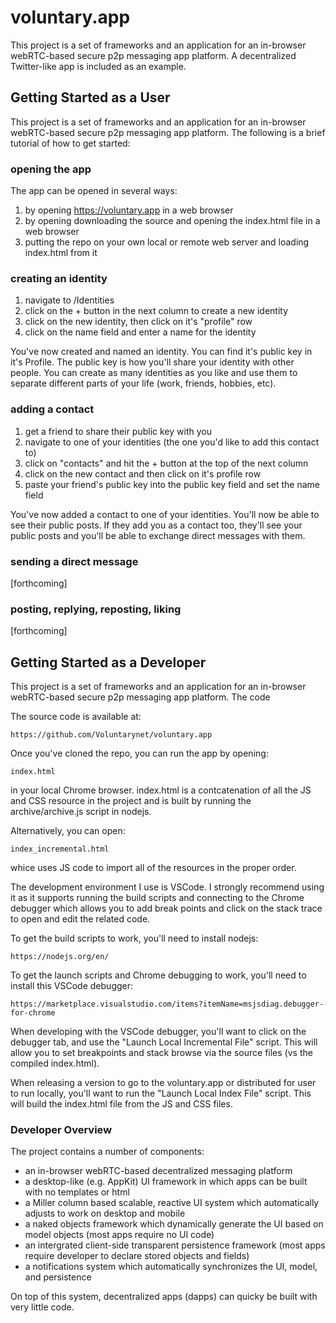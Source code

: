 # voluntary.app

This project is a set of frameworks and an application for an in-browser webRTC-based secure p2p messaging app platform. 
A decentralized Twitter-like app is included as an example.


## Getting Started as a User

This project is a set of frameworks and an application for an in-browser webRTC-based secure p2p messaging app platform. 
The following is a brief tutorial of how to get started:

### opening the app

The app can be opened in several ways:

1. by opening https://voluntary.app in a web browser
2. by opening downloading the source and opening the index.html file in a web browser
3. putting the repo on your own local or remote web server and loading index.html from it

### creating an identity

1. navigate to /Identities
2. click on the + button in the next column to create a new identity
3. click on the new identity, then click on it's "profile" row
4. click on the name field and enter a name for the identity

You've now created and named an identity. 
You can find it's public key in it's Profile. 
The public key is how you'll share your identity with other people.
You can create as many identities as you like and use them to separate different parts of your life (work, friends, hobbies, etc).

### adding a contact

1. get a friend to share their public key with you 
2. navigate to one of your identities (the one you'd like to add this contact to) 
3. click on "contacts" and hit the + button at the top of the next column 
4. click on the new contact and then click on it's profile row
5. paste your friend's public key into the public key field and set the name field

You've now added a contact to one of your identities. 
You'll now be able to see their public posts.
If they add you as a contact too, they'll see your public posts and you'll be able to exchange direct messages with them.

### sending a direct message

[forthcoming]


### posting, replying, reposting, liking

[forthcoming]





## Getting Started as a Developer

This project is a set of frameworks and an application for an in-browser webRTC-based secure p2p messaging app platform. The code 

The source code is available at:

    https://github.com/Voluntarynet/voluntary.app

Once you've cloned the repo, you can run the app by opening:

    index.html

in your local Chrome browser. index.html is a contcatenation of all the JS and CSS resource in the project and is 
built by running the archive/archive.js script in nodejs. 
    
Alternatively, you can open:

    index_incremental.html

whice uses JS code to import all of the resources in the proper order.

The development environment I use is VSCode. I strongly recommend using it as it 
supports running the build scripts and connecting to the Chrome debugger which allows
you to add break points and click on the stack trace to open and edit the related code.

To get the build scripts to work, you'll need to install nodejs:

    https://nodejs.org/en/

To get the launch scripts and Chrome debugging to work, you'll need to install this VSCode debugger: 

    https://marketplace.visualstudio.com/items?itemName=msjsdiag.debugger-for-chrome
    
When developing with the VSCode debugger, you'll want to click on the debugger tab, and use the "Launch Local Incremental File" script. 
This will allow you to set breakpoints and stack browse via the source files (vs the compiled index.html).

When releasing a version to go to the voluntary.app or distributed for user to run locally, 
you'll want to run the  "Launch Local Index File" script. This will build the index.html file from the JS and CSS files.


### Developer Overview

The project contains a number of components:

- an in-browser webRTC-based decentralized messaging platform 
- a desktop-like (e.g. AppKit) UI framework in which apps can be built with no templates or html
- a Miller column based scalable, reactive UI system which automatically adjusts to work on desktop and mobile
- a naked objects framework which dynamically generate the UI based on model objects (most apps require no UI code)
- an intergrated client-side transparent persistence framework (most apps require developer to declare stored objects and fields)
- a notifications system which automatically synchronizes the UI, model, and persistence

On top of this system, decentralized apps (dapps) can quicky be built with very little code. 




